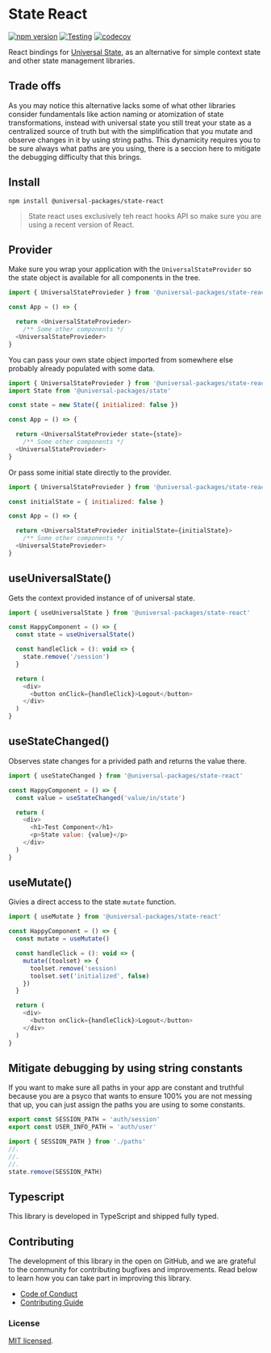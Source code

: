 # State React

[![npm version](https://badge.fury.io/js/@universal-packages%2Fstate-react.svg)](https://www.npmjs.com/package/@universal-packages/state-react)
[![Testing](https://github.com/Universal-Packages/universal-state-react/actions/workflows/testing.yml/badge.svg)](https://github.com/Universal-Packages/universal-state-react/actions/workflows/testing.yml)
[![codecov](https://codecov.io/gh/Universal-Packages/universal-state-react/branch/main/graph/badge.svg?token=CXPJSN8IGL)](https://codecov.io/gh/Universal-Packages/universal-state-react)

React bindings for [Universal State](https://github.com/Universal-Packages/universal-state), as an alternative for simple context state and other state management libraries.

## Trade offs

As you may notice this alternative lacks some of what other libraries consider fundamentals like action naming or atomization of state transformations, instead with universal state you still treat your state as a centralized source of truth but with the simplification that you mutate and observe changes in it by using string paths. This dynamicity requires you to be sure always what paths are you using, there is a seccion here to mitigate the debugging difficulty that this brings.

## Install

```shell
npm install @universal-packages/state-react
```

> State react uses exclusively teh react hooks API so make sure you are using a recent version of React.

## Provider

Make sure you wrap your application with the `UniversalStateProvider` so the state object is available for all components in the tree.

```js
import { UniversalStateProvieder } from '@universal-packages/state-react'

const App = () => {

  return <UniversalStateProvieder>
    /** Some other components */
  <UniversalStateProvieder>
}
```

You can pass your own state object imported from somewhere else probably already populated with some data.

```js
import { UniversalStateProvieder } from '@universal-packages/state-react'
import State from '@universal-packages/state'

const state = new State({ initialized: false })

const App = () => {

  return <UniversalStateProvieder state={state}>
    /** Some other components */
  <UniversalStateProvieder>
}
```

Or pass some initial state directly to the provider.

```js
import { UniversalStateProvieder } from '@universal-packages/state-react'

const initialState = { initialized: false }

const App = () => {

  return <UniversalStateProvieder initialState={initialState}>
    /** Some other components */
  <UniversalStateProvieder>
}
```

## useUniversalState()

Gets the context provided instance of of universal state.

```js
import { useUniversalState } from '@universal-packages/state-react'

const HappyComponent = () => {
  const state = useUniversalState()

  const handleClick = (): void => {
    state.remove('/session')
  }

  return (
    <div>
      <button onClick={handleClick}>Logout</button>
    </div>
  )
}
```

## useStateChanged()

Observes state changes for a privided path and returns the value there.

```js
import { useStateChanged } from '@universal-packages/state-react'

const HappyComponent = () => {
  const value = useStateChanged('value/in/state')

  return (
    <div>
      <h1>Test Component</h1>
      <p>State value: {value}</p>
    </div>
  )
}
```

## useMutate()

Givies a direct access to the state `mutate` function.

```js
import { useMutate } from '@universal-packages/state-react'

const HappyComponent = () => {
  const mutate = useMutate()

  const handleClick = (): void => {
    mutate((toolset) => {
      toolset.remove('session)
      toolset.set('initialized', false)
    })
  }

  return (
    <div>
      <button onClick={handleClick}>Logout</button>
    </div>
  )
}
```

## Mitigate debugging by using string constants

If you want to make sure all paths in your app are constant and truthful because you are a psyco that wants to ensure 100% you are not messing that up, you can just assign the paths you are using to some constants.

```js
export const SESSION_PATH = 'auth/session'
export const USER_INFO_PATH = 'auth/user'
```

```js
import { SESSION_PATH } from './paths'
//.
//.
//.
state.remove(SESSION_PATH)
```

## Typescript

This library is developed in TypeScript and shipped fully typed.

## Contributing

The development of this library in the open on GitHub, and we are grateful to the community for contributing bugfixes and improvements. Read below to learn how you can take part in improving this library.

- [Code of Conduct](./CODE_OF_CONDUCT.md)
- [Contributing Guide](./CONTRIBUTING.md)

### License

[MIT licensed](./LICENSE).

```

```

